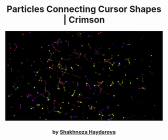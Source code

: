 <div align="center">

# Particles Connecting Cursor Shapes | Crimson

<img src="admin/base.png">

### by <a href="https://github.com/shahnozahaydarova">Shakhnoza Haydarova</a>

</div>